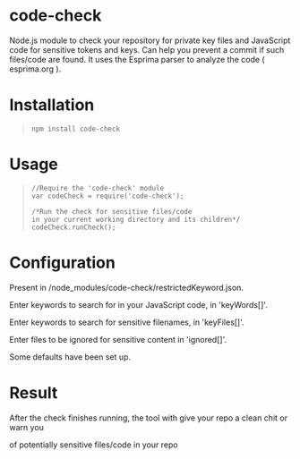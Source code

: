 # code-check
Node.js module to check your repository for private key files and JavaScript code for sensitive tokens and keys. Can help you prevent a commit if such files/code are found. It uses the Esprima parser to analyze the code ( esprima.org ).

# Installation
>```
>npm install code-check
>```

# Usage

>```
>//Require the 'code-check' module
>var codeCheck = require('code-check');
>
>/*Run the check for sensitive files/code 
>in your current working directory and its children*/
>codeCheck.runCheck();
>```

# Configuration
Present in /node_modules/code-check/restrictedKeyword.json.

Enter keywords to search for in your JavaScript code, in 'keyWords[]'.

Enter keywords to search for sensitive filenames, in 'keyFiles[]'.

Enter files to be ignored for sensitive content in 'ignored[]'.

Some defaults have been set up.

# Result
After the check finishes running, the tool with give your repo a clean chit or warn you

of potentially sensitive files/code in your repo


